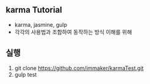 ## karma Tutorial

- karma, jasmine, gulp
- 각각의 사용법과 조합하여 동작하는 방식 이해를 위해

실행
----
1. git clone https://github.com/immaker/karmaTest.git
2. gulp test